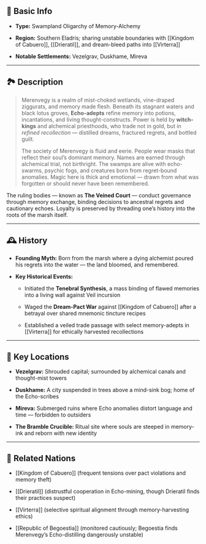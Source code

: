 ## 📍 Basic Info

- **Type:** Swampland Oligarchy of Memory-Alchemy
    
- **Region:** Southern Eladris; sharing unstable boundaries with [[Kingdom of Cabuero]], [[Drieratil]], and dream-bleed paths into [[Virterra]]
    
- **Notable Settlements:** Vezelgrav, Duskhame, Mireva
    

---

## 🏞️ Description

> Merenvegy is a realm of mist-choked wetlands, vine-draped ziggurats, and memory made flesh. Beneath its stagnant waters and black lotus groves, **Echo-adepts** refine memory into potions, incantations, and living thought-constructs. Power is held by **witch-kings** and alchemical priesthoods, who trade not in gold, but in _refined recollection_ — distilled dreams, fractured regrets, and bottled guilt.
> 
> The society of Merenvegy is fluid and eerie. People wear masks that reflect their soul’s dominant memory. Names are earned through alchemical trial, not birthright. The swamps are alive with echo-swarms, psychic fogs, and creatures born from regret-bound anomalies. Magic here is thick and emotional — drawn from what was forgotten or should never have been remembered.

The ruling bodies — known as **The Veined Court** — conduct governance through memory exchange, binding decisions to ancestral regrets and cautionary echoes. Loyalty is preserved by threading one’s history into the roots of the marsh itself.

---

## 🕰️ History

- **Founding Myth:** Born from the marsh where a dying alchemist poured his regrets into the water — the land bloomed, and remembered.
    
- **Key Historical Events:**
    
    - Initiated the **Tenebral Synthesis**, a mass binding of flawed memories into a living wall against Veil incursion
        
    - Waged the **Dream-Pact War** against [[Kingdom of Cabuero]] after a betrayal over shared mnemonic tincture recipes
        
    - Established a veiled trade passage with select memory-adepts in [[Virterra]] for ethically harvested recollections
        

---

## 🌟 Key Locations

- **Vezelgrav:** Shrouded capital; surrounded by alchemical canals and thought-mist towers
    
- **Duskhame:** A city suspended in trees above a mind-sink bog; home of the Echo-scribes
    
- **Mireva:** Submerged ruins where Echo anomalies distort language and time — forbidden to outsiders
    
- **The Bramble Crucible:** Ritual site where souls are steeped in memory-ink and reborn with new identity
    

---

## 🔗 Related Nations

- [[Kingdom of Cabuero]] (frequent tensions over pact violations and memory theft)
    
- [[Drieratil]] (distrustful cooperation in Echo-mining, though Drieratil finds their practices suspect)
    
- [[Virterra]] (selective spiritual alignment through memory-harvesting ethics)
    
- [[Republic of Begoestia]] (monitored cautiously; Begoestia finds Merenvegy’s Echo-distilling dangerously unstable)